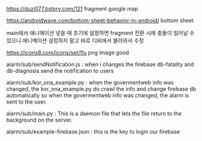 https://duzi077.tistory.com/121
fragment google map

https://androidwave.com/bottom-sheet-behavior-in-android/
bottom sheet

main에서 애니메이션 넣을 때
초기에 설정하면 fragment 전환 시에 충돌이 일어날 수 있으니
애니메이션 설정하지 말고 바로 디비에서 불러와서 수정

https://icons8.com/icons/set/flu
png image good


alarm/sub/sendNotification.js :
when i changes the firebase db-fatality and db-diagnosis send the notification to users 

alarm/sub/kor_ona_example.py :
when the govermentweb info was changed, the kor_ona_example.py do crawl the info and change firebase db automatically
so when the govermentweb info was changed, the alarm is sent to the user.

alarm/sub/main.py :
This is a daemon file that lets the file return to the background on the server.

alarm/sub/example-firebase.json :
this is the key to login our firebase
